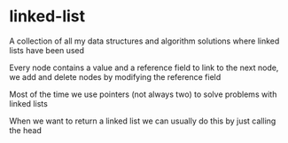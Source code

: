 # linked-list
A collection of all my data structures and algorithm solutions where linked lists have been used

Every node contains a value and a reference field to link to the next node, we add and delete nodes by modifying the reference field

Most of the time we use pointers (not always two) to solve problems with linked lists

When we want to return a linked list we can usually do this by just calling the head
